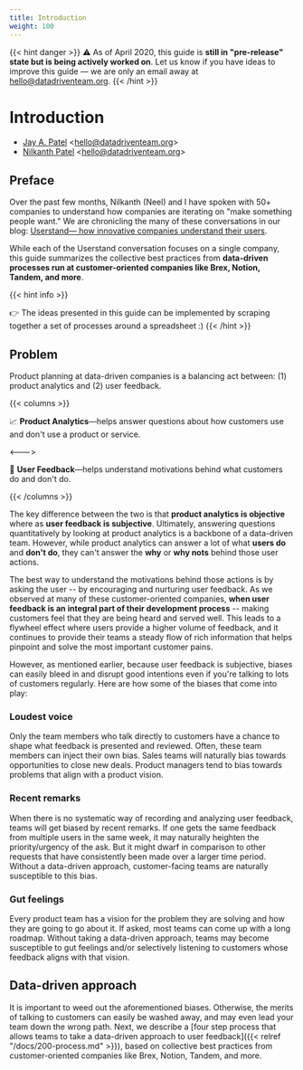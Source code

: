 ```yaml
---
title: Introduction
weight: 100
---
```


{{< hint danger >}}
:warning: As of April 2020, this guide is **still in "pre-release" state but is being actively worked on**. Let us know if you have ideas to improve this guide — we are only an email away at hello@datadriventeam.org.
{{< /hint >}}

# Introduction

- [Jay A. Patel](https://twitter.com/jayisms) <<hello@datadriventeam.org>>
- [Nilkanth Patel](https://twitter.com/nilkanthjp) <<hello@datadriventeam.org>>

## Preface

Over the past few months, Nilkanth (Neel) and I have spoken with 50+ companies to understand how companies are iterating on "make something people want." We are chronicling the many of these conversations in our blog: [Userstand— how innovative companies understand their users](https://www.heraldhq.com/userstand/).

While each of the Userstand conversation focuses on a single company, this guide summarizes the collective best practices from **data-driven processes run at customer-oriented companies like Brex, Notion, Tandem, and more**.

{{< hint info >}}

:point_right: The ideas presented in this guide can be implemented by scraping together a
set of processes around a spreadsheet :)
{{< /hint >}}

## Problem

Product planning at data-driven companies is a balancing act between: (1) product analytics and (2) user feedback.

{{< columns >}}

:chart_with_upwards_trend: **Product Analytics**—helps answer questions about how customers use and don't use a product or service.

<--->

:loudspeaker: **User Feedback**—helps understand motivations behind what customers do and don't do.

{{< /columns >}}

The key difference between the two is that **product analytics is objective** where as **user feedback is subjective**. Ultimately, answering questions quantitatively by looking at product analytics is a backbone of a data-driven team. However, while product analytics can answer a lot of what **users do** and **don't do**, they can't answer the **why** or **why nots** behind those user actions.

The best way to understand the motivations behind those actions is by asking the user -- by encouraging and nurturing user feedback. As we observed at many of these customer-oriented companies, **when user feedback is an integral part of their development process** -- making customers feel that they are being heard and served well. This leads to a flywheel effect where users provide a higher volume of feedback, and it continues to provide their teams a steady flow of rich information that helps pinpoint and solve the most important customer pains.

However, as mentioned earlier, because user feedback is subjective, biases can easily bleed in and disrupt good intentions even if you're talking to lots of customers regularly. Here are how some of the biases that come into play:

### Loudest voice

Only the team members who talk directly to customers have a chance to shape what feedback is presented and reviewed. Often, these team members can inject their own bias. Sales teams will naturally bias towards opportunities to close new deals. Product managers tend to bias towards problems that align with a product vision.

### Recent remarks

When there is no systematic way of recording and analyzing user feedback, teams will get biased by recent remarks. If one gets the same feedback from multiple users in the same week, it may naturally heighten the priority/urgency of the ask. But it might dwarf in comparison to other requests that have consistently been made over a larger time period. Without a data-driven approach, customer-facing teams are naturally susceptible to this bias.

### Gut feelings

Every product team has a vision for the problem they are solving and how they are going to go about it. If asked, most teams can come up with a long roadmap. Without taking a data-driven approach, teams may become susceptible to gut feelings and/or selectively listening to customers whose feedback aligns with that vision.

## Data-driven approach

It is important to weed out the aforementioned biases. Otherwise, the merits of talking to customers can easily be washed away, and may even lead your team down the wrong path. Next, we describe a [four step process that allows teams to take a data-driven approach to user feedback]({{< relref "/docs/200-process.md" >}}), based on collective best practices from customer-oriented companies like Brex, Notion, Tandem, and more.
